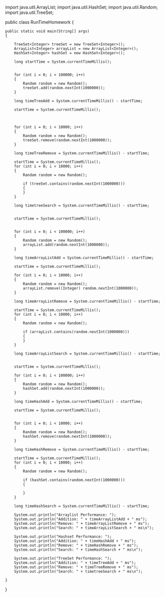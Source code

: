 
import java.util.ArrayList;
import java.util.HashSet;
import java.util.Random;
import java.util.TreeSet;

public class RunTimeHomework 
{

	
	public static void main(String[] args) 
	{

		TreeSet<Integer> treeSet = new TreeSet<Integer>();
		ArrayList<Integer> arrayList = new ArrayList<Integer>();
		HashSet<Integer> hashSet = new HashSet<Integer>();

		long startTime = System.currentTimeMillis();
		
		
		for (int i = 0; i < 100000; i++) 
		{
			Random random = new Random();
			treeSet.add(random.nextInt(1000000));
		}
		
		long timeTreeAdd = System.currentTimeMillis() - startTime;

		startTime = System.currentTimeMillis();
		
		
		
		for (int i = 0; i < 10000; i++) 
		{
			Random random = new Random();
			treeSet.remove(random.nextInt(1000000));
		}

		long timeTreeRemove = System.currentTimeMillis() - startTime;

		startTime = System.currentTimeMillis();
		for (int i = 0; i < 10000; i++) 
		{
			Random random = new Random();

			if (treeSet.contains(random.nextInt(1000000))) 
			{
			}
		}

		long timetreeSearch = System.currentTimeMillis() - startTime;


		startTime = System.currentTimeMillis();
		
		
		for (int i = 0; i < 100000; i++)
		{
			Random random = new Random();
			arrayList.add(random.nextInt(1000000));
		}
		
		long timeArrayListAdd = System.currentTimeMillis() - startTime;

		startTime = System.currentTimeMillis();
		
		for (int i = 0; i < 10000; i++) 
		{
			Random random = new Random();
			arrayList.remove((Integer) random.nextInt(1000000));
		}

		long timeArrayListRemove = System.currentTimeMillis() - startTime;

		startTime = System.currentTimeMillis();
		for (int i = 0; i < 10000; i++) 
		{
			Random random = new Random();

			if (arrayList.contains(random.nextInt(1000000))) 
			{
			}
		}

		long timeArrayListSearch = System.currentTimeMillis() - startTime;

		
		startTime = System.currentTimeMillis();
		
		for (int i = 0; i < 100000; i++) 
		{
			Random random = new Random();
			hashSet.add(random.nextInt(1000000));
		}
		
		long timeHashAdd = System.currentTimeMillis() - startTime;

		startTime = System.currentTimeMillis();
		
		
		for (int i = 0; i < 10000; i++)
		{
			Random random = new Random();
			hashSet.remove(random.nextInt(1000000));
		}

		long timeHashRemove = System.currentTimeMillis() - startTime;

		startTime = System.currentTimeMillis();
		for (int i = 0; i < 10000; i++) 
		{
			Random random = new Random();

			if (hashSet.contains(random.nextInt(1000000))) 
			{
				
			}
		}

		long timeHashSearch = System.currentTimeMillis() - startTime;

		System.out.println("Arraylist Performance: ");
		System.out.println("Addition: " + timeArrayListAdd + " ms");
		System.out.println("Remove: " + timeArrayListRemove + " ms");
		System.out.println("Search: " + timeArrayListSearch + " ms\n");

		System.out.println("Hashset Performance: ");
		System.out.println("Addition: " + timeHashAdd + " ms");
		System.out.println("Remove: " + timeHashRemove + " ms");
		System.out.println("Search: " + timeHashSearch + " ms\n");

		System.out.println("TreeSet Performance: ");
		System.out.println("Addition: " + timeTreeAdd + " ms");
		System.out.println("Remove: " + timeTreeRemove + " ms");
		System.out.println("Search: " + timetreeSearch + " ms\n");

	}

}
